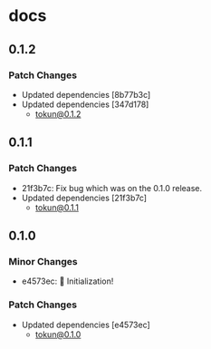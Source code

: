 # docs

## 0.1.2

### Patch Changes

- Updated dependencies [8b77b3c]
- Updated dependencies [347d178]
  - tokun@0.1.2

## 0.1.1

### Patch Changes

- 21f3b7c: Fix bug which was on the 0.1.0 release.
- Updated dependencies [21f3b7c]
  - tokun@0.1.1

## 0.1.0

### Minor Changes

- e4573ec: 🚀 Initialization!

### Patch Changes

- Updated dependencies [e4573ec]
  - tokun@0.1.0
